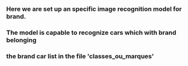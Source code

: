 ### Here we are set up an specific image recognition model for brand. 
### The model is capable to recognize cars which with brand belonging 
### the brand car list in the file 'classes_ou_marques'

